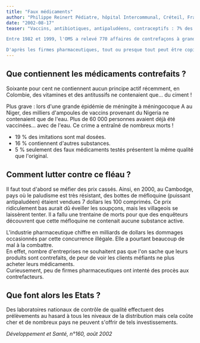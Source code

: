 ```yaml
---
title: "Faux médicaments"
author: "Philippe Reinert Pédiatre, hôpital Intercommunal, Créteil, France"
date: "2002-08-17"
teaser: "Vaccins, antibiotiques, antipaludéens, contraceptifs : 7% des produits pharmaceutiques sont des contrefaçons, selon l'OMS. Ce trafic lucratif, en pleine expansion touche toute la planète, mais surtout l'Asie et l'Afrique.

Entre 1982 et 1999, l'OMS a relevé 770 affaires de contrefaçons à grande échelle ayant entraîné près de 10 000 morts en 10 ans !

D'après les firmes pharmaceutiques, tout ou presque tout peut être copié : les substances, la composition, la notice, l'emballage, le nom du fabricant et même les certificats de contrôle de qualité."
---
```


## Que contiennent les médicaments **contrefaits ?**

Soixante pour cent ne contiennent aucun principe actif récemment, en Colombie, des vitamines et des antitussifs ne contenaient que... du ciment !

Plus grave : lors d'une grande épidémie de méningite à méningocoque A au Niger, des milliers d'ampoules de vaccins provenant du Nigeria ne contenaient que de l'eau. Plus de 60 000 personnes avaient déjà été vaccinées... avec de l'eau. Ce crime a entraîné de nombreux morts !

*   19 % des imitations sont mal dosées.
*   16 % contiennent d'autres substances.
*   5 % seulement des faux médicaments testés présentent la même qualité que l'original.

## Comment lutter contre ce fléau ?

Il faut tout d'abord se méfier des prix cassés. Ainsi, en 2000, au Cambodge, pays où le paludisme est très résistant, des bottes de méfloquine (puissant antipaludéen) étaient vendues 7 dollars les 100 comprimés. Ce prix ridiculement bas aurait dû éveiller les soupçons, mais les villageois se laissèrent tenter. Il a fallu une trentaine de morts pour que des enquêteurs découvrent que cette méfloquine ne contenait aucune substance active.

L'industrie pharmaceutique chiffre en milliards de dollars les dommages occasionnés par cette concurrence illégale. Elle a pourtant beaucoup de mal à la combattre.  
En effet, nombre d'entreprises ne souhaitent pas que l'on sache que leurs produits sont contrefaits, de peur de voir les clients méfiants ne plus acheter leurs médicaments.  
Curieusement, peu de firmes pharmaceutiques ont intenté des procès aux contrefacteurs.

## Que font alors les Etats ?

Des laboratoires nationaux de contrôle de qualité effectuent des prélèvements au hasard à tous les niveaux de la distribution mais cela coûte cher et de nombreux pays ne peuvent s'offrir de tels investissements.

_Développement et Santé, n°160, août 2002_